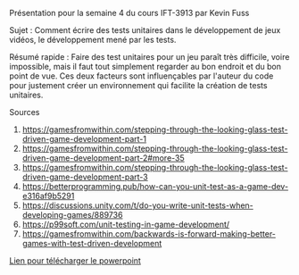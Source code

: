 Présentation pour la semaine 4 du cours IFT-3913
par Kevin Fuss

Sujet : Comment écrire des tests unitaires dans le développement de jeux vidéos, le développement mené par les tests.

Résumé rapide : Faire des test unitaires pour un jeu paraît très difficile, voire impossible, mais il faut tout simplement regarder au bon endroit et du bon point de vue. Ces deux facteurs sont influençables par l'auteur du code pour justement créer un environnement qui facilite la création de tests unitaires.

Sources
1. https://gamesfromwithin.com/stepping-through-the-looking-glass-test-driven-game-development-part-1
2. https://gamesfromwithin.com/stepping-through-the-looking-glass-test-driven-game-development-part-2#more-35
3. https://gamesfromwithin.com/stepping-through-the-looking-glass-test-driven-game-development-part-3
4. https://betterprogramming.pub/how-can-you-unit-test-as-a-game-dev-e316af9b5291
5. https://discussions.unity.com/t/do-you-write-unit-tests-when-developing-games/889736
6. https://p99soft.com/unit-testing-in-game-development/
7. https://gamesfromwithin.com/backwards-is-forward-making-better-games-with-test-driven-development


[Lien pour télécharger le powerpoint](https://drive.google.com/file/d/1L6hHXFvBJfiosDH7GeSvCzWZxwEwus91/view?usp=sharing)